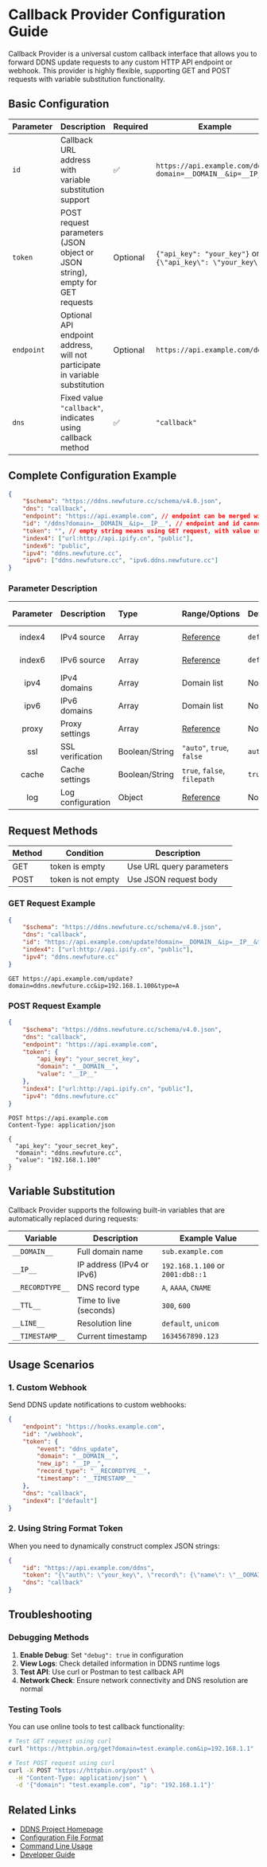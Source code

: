 # Callback Provider Configuration Guide

Callback Provider is a universal custom callback interface that allows you to forward DDNS update requests to any custom HTTP API endpoint or webhook. This provider is highly flexible, supporting GET and POST requests with variable substitution functionality.

## Basic Configuration

| Parameter | Description | Required | Example |
|-----------|-------------|----------|---------|
| `id` | Callback URL address with variable substitution support | ✅ | `https://api.example.com/ddns?domain=__DOMAIN__&ip=__IP__` |
| `token` | POST request parameters (JSON object or JSON string), empty for GET requests | Optional | `{"api_key": "your_key"}` or `"{\"api_key\": \"your_key\"}"` |
| `endpoint` | Optional API endpoint address, will not participate in variable substitution | Optional | `https://api.example.com/ddns` |
| `dns` | Fixed value `"callback"`, indicates using callback method | ✅ | `"callback"` |

## Complete Configuration Example

```json
{
    "$schema": "https://ddns.newfuture.cc/schema/v4.0.json",
    "dns": "callback",
    "endpoint": "https://api.example.com", // endpoint can be merged with id parameter
    "id": "/ddns?domain=__DOMAIN__&ip=__IP__", // endpoint and id cannot both be empty
    "token": "", // empty string means using GET request, with value uses POST request
    "index4": ["url:http://api.ipify.cn", "public"],
    "index6": "public",
    "ipv4": "ddns.newfuture.cc",
    "ipv6": ["ddns.newfuture.cc", "ipv6.ddns.newfuture.cc"]
}
```

### Parameter Description

| Parameter | Description | Type | Range/Options | Default | Parameter Type |
| :-------: | :---------- | :--- | :------------ | :------ | :------------- |
| index4 | IPv4 source | Array | [Reference](../json.en.md#ipv4-ipv6) | `default` | Common Config |
| index6 | IPv6 source | Array | [Reference](../json.en.md#ipv4-ipv6) | `default` | Common Config |
| ipv4 | IPv4 domains | Array | Domain list | None | Common Config |
| ipv6 | IPv6 domains | Array | Domain list | None | Common Config |
| proxy | Proxy settings | Array | [Reference](../json.en.md#proxy) | None | Common Network |
| ssl | SSL verification | Boolean/String | `"auto"`, `true`, `false` | `auto` | Common Network |
| cache | Cache settings | Boolean/String | `true`, `false`, `filepath` | `true` | Common Config |
| log | Log configuration | Object | [Reference](../json.en.md#log) | None | Common Config |

## Request Methods

| Method | Condition | Description |
|--------|-----------|-------------|
| GET | token is empty | Use URL query parameters |
| POST | token is not empty | Use JSON request body |

### GET Request Example

```json
{
    "$schema": "https://ddns.newfuture.cc/schema/v4.0.json",
    "dns": "callback",
    "id": "https://api.example.com/update?domain=__DOMAIN__&ip=__IP__&type=__RECORDTYPE__",
    "index4": ["url:http://api.ipify.cn", "public"],
    "ipv4": "ddns.newfuture.cc"
}
```

```http
GET https://api.example.com/update?domain=ddns.newfuture.cc&ip=192.168.1.100&type=A
```

### POST Request Example

```json
{
    "$schema": "https://ddns.newfuture.cc/schema/v4.0.json",
    "dns": "callback",
    "endpoint": "https://api.example.com",
    "token": {
        "api_key": "your_secret_key",
        "domain": "__DOMAIN__",
        "value": "__IP__"
    },
    "index4": ["url:http://api.ipify.cn", "public"],
    "ipv4": "ddns.newfuture.cc"
}
```

```http
POST https://api.example.com
Content-Type: application/json

{
  "api_key": "your_secret_key",
  "domain": "ddns.newfuture.cc",
  "value": "192.168.1.100"
}
```

## Variable Substitution

Callback Provider supports the following built-in variables that are automatically replaced during requests:

| Variable | Description | Example Value |
|----------|-------------|---------------|
| `__DOMAIN__` | Full domain name | `sub.example.com` |
| `__IP__` | IP address (IPv4 or IPv6) | `192.168.1.100` or `2001:db8::1` |
| `__RECORDTYPE__` | DNS record type | `A`, `AAAA`, `CNAME` |
| `__TTL__` | Time to live (seconds) | `300`, `600` |
| `__LINE__` | Resolution line | `default`, `unicom` |
| `__TIMESTAMP__` | Current timestamp | `1634567890.123` |

## Usage Scenarios

### 1. Custom Webhook

Send DDNS update notifications to custom webhooks:

```json
{
    "endpoint": "https://hooks.example.com",
    "id": "/webhook",
    "token": {
        "event": "ddns_update",
        "domain": "__DOMAIN__",
        "new_ip": "__IP__",
        "record_type": "__RECORDTYPE__",
        "timestamp": "__TIMESTAMP__"
    },
    "dns": "callback",
    "index4": ["default"]
}
```

### 2. Using String Format Token

When you need to dynamically construct complex JSON strings:

```json
{
    "id": "https://api.example.com/ddns",
    "token": "{\"auth\": \"your_key\", \"record\": {\"name\": \"__DOMAIN__\", \"value\": \"__IP__\", \"type\": \"__RECORDTYPE__\"}}",
    "dns": "callback"
}
```

## Troubleshooting

### Debugging Methods

1. **Enable Debug**: Set `"debug": true` in configuration
2. **View Logs**: Check detailed information in DDNS runtime logs
3. **Test API**: Use curl or Postman to test callback API
4. **Network Check**: Ensure network connectivity and DNS resolution are normal

### Testing Tools

You can use online tools to test callback functionality:

```bash
# Test GET request using curl
curl "https://httpbin.org/get?domain=test.example.com&ip=192.168.1.1"

# Test POST request using curl
curl -X POST "https://httpbin.org/post" \
  -H "Content-Type: application/json" \
  -d '{"domain": "test.example.com", "ip": "192.168.1.1"}'
```

## Related Links

- [DDNS Project Homepage](../../README.md)
- [Configuration File Format](../json.en.md)
- [Command Line Usage](../cli.en.md)
- [Developer Guide](../dev/provider.en.md)
